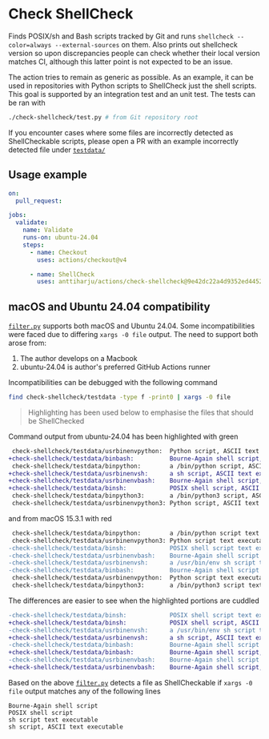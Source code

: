 # Check ShellCheck

Finds POSIX/sh and Bash scripts tracked by Git and runs `shellcheck --color=always --external-sources` on them. Also prints out shellcheck version so upon discrepancies people can check whether their local version matches CI, although this latter point is not expected to be an issue.

The action tries to remain as generic as possible. As an example, it can be used in repositories with Python scripts to ShellCheck just the shell scripts. This goal is supported by an integration test and an unit test. The tests can be ran with

```sh
./check-shellcheck/test.py # from Git repository root
```

If you encounter cases where some files are incorrectly detected as ShellCheckable scripts, please open a PR with an example incorrectly detected file under [`testdata/`](./testdata/)

## Usage example

```yml
on:
  pull_request:

jobs:
  validate:
    name: Validate
    runs-on: ubuntu-24.04
    steps:
      - name: Checkout
        uses: actions/checkout@v4

      - name: ShellCheck
        uses: anttiharju/actions/check-shellcheck@9e42dc22a4d9352ed4452b3a1c259bc4bdc17778
```

## macOS and Ubuntu 24.04 compatibility

[`filter.py`](./filter.py) supports both macOS and Ubuntu 24.04. Some incompatibilities were faced due to differing `xargs -0 file` output. The need to support both arose from:

1. The author develops on a Macbook
2. ubuntu-24.04 is author's preferred GitHub Actions runner

Incompatibilities can be debugged with the following command

```sh
find check-shellcheck/testdata -type f -print0 | xargs -0 file
```

> Highlighting has been used below to emphasise the files that should be ShellChecked

Command output from ubuntu-24.04 has been highlighted with green

```diff
 check-shellcheck/testdata/usrbinenvpython:  Python script, ASCII text executable
+check-shellcheck/testdata/binbash:          Bourne-Again shell script, ASCII text executable
 check-shellcheck/testdata/binpython:        a /bin/python script, ASCII text executable
+check-shellcheck/testdata/usrbinenvsh:      a sh script, ASCII text executable
+check-shellcheck/testdata/usrbinenvbash:    Bourne-Again shell script, ASCII text executable
+check-shellcheck/testdata/binsh:            POSIX shell script, ASCII text executable
 check-shellcheck/testdata/binpython3:       a /bin/python3 script, ASCII text executable
 check-shellcheck/testdata/usrbinenvpython3: Python script, ASCII text executable
```

and from macOS 15.3.1 with red

```diff
 check-shellcheck/testdata/binpython:        a /bin/python script text executable, ASCII text
 check-shellcheck/testdata/usrbinenvpython3: Python script text executable, ASCII text
-check-shellcheck/testdata/binsh:            POSIX shell script text executable, ASCII text
-check-shellcheck/testdata/usrbinenvbash:    Bourne-Again shell script text executable, ASCII text
-check-shellcheck/testdata/usrbinenvsh:      a /usr/bin/env sh script text executable, ASCII text
-check-shellcheck/testdata/binbash:          Bourne-Again shell script text executable, ASCII text
 check-shellcheck/testdata/usrbinenvpython:  Python script text executable, ASCII text
 check-shellcheck/testdata/binpython3:       a /bin/python3 script text executable, ASCII text
```

The differences are easier to see when the highlighted portions are cuddled

```diff
-check-shellcheck/testdata/binsh:            POSIX shell script text executable, ASCII text
+check-shellcheck/testdata/binsh:            POSIX shell script, ASCII text executable
-check-shellcheck/testdata/usrbinenvsh:      a /usr/bin/env sh script text executable, ASCII text
+check-shellcheck/testdata/usrbinenvsh:      a sh script, ASCII text executable
-check-shellcheck/testdata/binbash:          Bourne-Again shell script text executable, ASCII text
+check-shellcheck/testdata/binbash:          Bourne-Again shell script, ASCII text executable
-check-shellcheck/testdata/usrbinenvbash:    Bourne-Again shell script text executable, ASCII text
+check-shellcheck/testdata/usrbinenvbash:    Bourne-Again shell script, ASCII text executable
```

Based on the above [`filter.py`](./filter.py) detects a file as ShellCheckable if `xargs -0 file` output matches any of the following lines

```
Bourne-Again shell script
POSIX shell script
sh script text executable
sh script, ASCII text executable
```
